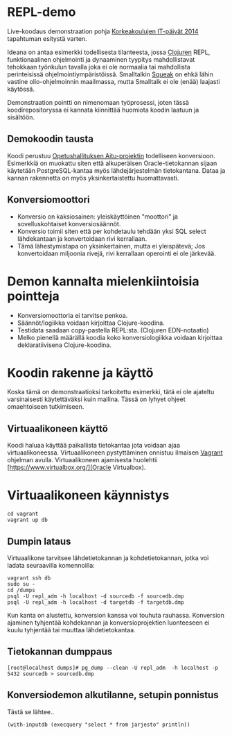 # REPL-demo

Live-koodaus demonstraation pohja [Korkeakoulujen IT-päivät 2014](http://www.it2014.fi/index.html) tapahtuman esitystä varten.

Ideana on antaa esimerkki todellisesta tilanteesta, jossa [Clojuren](http://clojure.org/) REPL, funktionaalinen ohjelmointi ja dynaaminen tyypitys mahdollistavat 
tehokkaan työnkulun tavalla joka ei ole normaalia tai mahdollista perinteisissä ohjelmointiympäristöissä. Smalltalkin [Squeak](http://www.squeak.org/) on ehkä
lähin vastine olio-ohjelmoinnin maailmassa, mutta Smalltalk ei ole (enää) laajasti käytössä.

Demonstraation pointti on nimenomaan työprosessi, joten tässä koodirepositoryssa ei kannata kiinnittää huomiota koodin laatuun ja sisältöön.

## Demokoodin tausta

Koodi perustuu [Opetushallituksen Aitu-projektin](https://github.com/Opetushallitus/aitu) todelliseen konversioon. Esimerkkiä on muokattu siten että alkuperäisen
Oracle-tietokannan sijaan käytetään PostgreSQL-kantaa myös lähdejärjestelmän tietokantana. Dataa ja kannan rakennetta on myös
yksinkertaistettu huomattavasti. 

## Konversiomoottori

* Konversio on kaksiosainen: yleiskäyttöinen "moottori" ja sovelluskohtaiset konversiosäännöt. 
* Konversio toimii siten että per kohdetaulu tehdään yksi SQL select lähdekantaan ja konvertoidaan rivi kerrallaan.
* Tämä lähestymistapa on yksinkertainen, mutta ei yleispätevä; Jos konvertoidaan miljoonia rivejä, rivi kerrallaan operointi ei ole järkevää. 

# Demon kannalta mielenkiintoisia pointteja

* Konversiomoottoria ei tarvitse penkoa.
* Säännöt/logiikka voidaan kirjoittaa Clojure-koodina.
* Testidata saadaan copy-pastella REPL:sta. (Clojuren EDN-notaatio)
* Melko pienellä määrällä koodia koko konversiologiikka voidaan kirjoittaa deklaratiivisena Clojure-koodina. 


# Koodin rakenne ja käyttö

Koska tämä on demonstraatioksi tarkoitettu esimerkki, tätä ei ole ajateltu varsinaisesti käytettäväksi kuin mallina. Tässä on lyhyet ohjeet omaehtoiseen
tutkimiseen.

## Virtuaalikoneen käyttö

Koodi haluaa käyttää paikallista tietokantaa jota voidaan ajaa virtuaalikoneessa. Virtuaalikoneen pystyttäminen onnistuu ilmaisen
[Vagrant](http://www.vagrantup.com/) ohjelman avulla. Virtuaalikoneen ajamisesta huolehtii [https://www.virtualbox.org/](Oracle Virtualbox).

# Virtuaalikoneen käynnistys

```
cd vagrant
vagrant up db
```


## Dumpin lataus

Virtuaalikone tarvitsee lähdetietokannan ja kohdetietokannan, jotka voi ladata seuraavilla komennoilla:

```
vagrant ssh db
sudo su - 
cd /dumps
psql -U repl_adm -h localhost -d sourcedb -f sourcedb.dmp 
psql -U repl_adm -h localhost -d targetdb -f targetdb.dmp 
```

Kun kanta on alustettu, konversion kanssa voi touhuta rauhassa. Konversion ajaminen tyhjentää kohdekannan ja konversioprojektien luonteeseen ei kuulu
tyhjentää tai muuttaa lähdetietokantaa.

## Tietokannan dumppaus
```
[root@localhost dumps]# pg_dump --clean -U repl_adm  -h localhost -p 5432 sourcedb > sourcedb.dmp
```

## Konversiodemon alkutilanne, setupin ponnistus

Tästä se lähtee.. 
```
(with-inputdb (execquery "select * from jarjesto" println))
```

